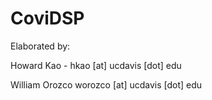 # CoviDSP

Elaborated by: 

Howard Kao - hkao [at] ucdavis [dot] edu

William Orozco worozco [at] ucdavis [dot] edu
